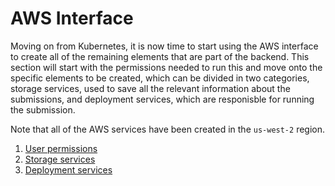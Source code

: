 # AWS Interface

Moving on from Kubernetes, it is now time to start using the AWS interface to create all of the remaining elements that are part of the backend. This section will start with the permissions needed to run this and move onto the specific elements to be created, which can be divided in two categories, storage services, used to save all the relevant information about the submissions, and deployment services, which are responisble for running the submission.

Note that all of the AWS services have been created in the `us-west-2` region.

1. [User permissions](/docs/5_1_permissions.md)
1. [Storage services](/docs/5_2_storage_services.md)
1. [Deployment services](/docs/5_3_automatic_job_deployment.md)
